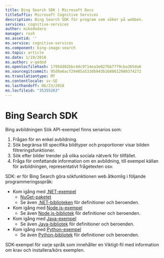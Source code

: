 ```yaml
---
title: Bing Search SDK | Microsoft Docs
titleSuffix: Microsoft Cognitive Services
description: Bing Search SDK för program som söker på webben.
services: cognitive-services
author: mikedodaro
manager: rosh
ms.assetid: ''
ms.service: cognitive-services
ms.component: bing-image-search
ms.topic: article
ms.date: 1/19/2018
ms.author: v-gedod
ms.openlocfilehash: 1795dd82bbc4dc9714ea3e027bb7779cba365da6
ms.sourcegitcommit: 95d9a6acf29405a533db943b1688612980374272
ms.translationtype: MT
ms.contentlocale: sv-SE
ms.lasthandoff: 06/23/2018
ms.locfileid: "35355263"
---
```

# <a name="bing-search-sdk"></a>Bing Search SDK
Bing avbildningen Sök API-exempel finns senarios som:
1.  Frågan för en enkel avbildning.
2.  Sök begränsa till specifika bildtyper och proportioner visar bilden filtreringsfunktioner.
3.  Sök efter bilder trender på olika sociala nätverk för tillfället.
4.  Fråga för omfattande information om en avbildning, till exempel källan för avbildningen, representativt frågetexten osv.

SDK: er för Bing Search göra sökfunktionen web åtkomlig i följande programmeringsspråk:
* Kom igång med [.NET-exempel](https://github.com/Azure-Samples/cognitive-services-dotnet-sdk-samples/tree/master/BingSearchv7)
    * [NuGet-paketet](https://www.nuget.org/packages/Microsoft.Azure.CognitiveServices.Search.ImageSearch/1.2.0)
    * Se även [.NET-biblioteken](https://github.com/Azure/azure-sdk-for-net/tree/psSdkJson6/src/SDKs/CognitiveServices/dataPlane/Search/BingImageSearch) för definitioner och beroenden.
* Kom igång med [Node.js-exempel](https://github.com/Azure-Samples/cognitive-services-node-sdk-samples) 
    * Se även [Node.js-bibliotek](https://github.com/Azure/azure-sdk-for-node/tree/master/lib/services/imageSearch) för definitioner och beroenden.
* Kom igång med [Java-exempel](https://github.com/Azure-Samples/cognitive-services-java-sdk-samples) 
    * Se även [Java-bibliotek](https://github.com/Azure/azure-sdk-for-java/tree/master/azure-cognitiveservices/search/bingimagesearch) för definitioner och beroenden.
* Kom igång med [Python-exempel](https://github.com/Azure-Samples/cognitive-services-python-sdk-samples) 
    * Se även [Python-bibliotek](https://github.com/Azure/azure-sdk-for-python/tree/master/azure-cognitiveservices-search-imagesearch) för definitioner och beroenden.

SDK-exempel för varje språk som innehåller en Viktigt-fil med information om krav och installera/körs exemplen.
